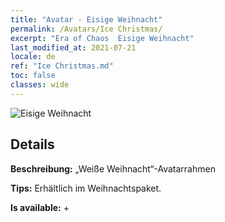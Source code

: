 ```yaml
---
title: "Avatar - Eisige Weihnacht"
permalink: /Avatars/Ice Christmas/
excerpt: "Era of Chaos  Eisige Weihnacht"
last_modified_at: 2021-07-21
locale: de
ref: "Ice Christmas.md"
toc: false
classes: wide
---
```

 ![Eisige Weihnacht](/images/a/avatarFrame_48.png)

## Details

 **Beschreibung:** „Weiße Weihnacht“-Avatarrahmen 

 **Tips:** Erhältlich im Weihnachtspaket. 

 **Is available:**  + 

